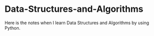 # Data-Structures-and-Algorithms
Here is the notes when I learn Data Structures and Algorithms by using Python.

